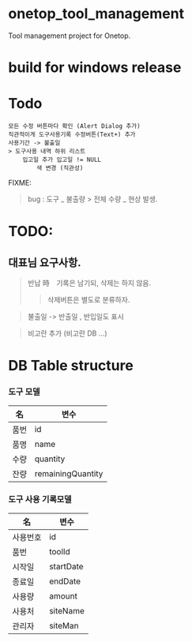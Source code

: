 # onetop_tool_management

Tool management project for Onetop.

# build for windows release

# Todo
    모든 수정 버튼마다 확인 (Alert Dialog 추가)
    직관적이게 도구사용기록 수정버튼(Text+) 추가
    사용기간 -> 불출일
    > 도구사용 내역 하위 리스트
        입고일 추가 입고일 != NULL
            색 변경 (직관성)
    
FIXME:
> bug : 도구 _ 불출량 > 전체 수량 _ 현상 발생.

# TODO:
##  대표님 요구사항.
> 반납 時　기록은 남기되, 삭제는 하지 않음.  
>> 삭제버튼은 별도로 분류하자.   

> 불출일  -> 반출일 , 반입일도 표시

> 비고란 추가 (비고란 DB ...)
# DB Table structure
### 도구 모델
|名|변수|
|--|--|
|품번|id|
|품명|name|
|수량|quantity|
|잔량|remainingQuantity|

### 도구 사용 기록모델
|名|변수|
|--|--|
|사용번호|id|
|품번|toolId|
|시작일|startDate|
|종료일|endDate|
|사용량|amount|
|사용처|siteName|
|관리자|siteMan|
